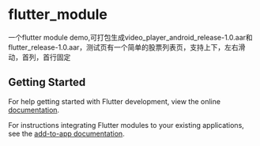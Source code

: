 # flutter_module

一个flutter module demo,可打包生成video_player_android_release-1.0.aar和flutter_release-1.0.aar，测试页有一个简单的股票列表页，支持上下，左右滑动，首列，首行固定

## Getting Started

For help getting started with Flutter development, view the online
[documentation](https://flutter.dev/).

For instructions integrating Flutter modules to your existing applications,
see the [add-to-app documentation](https://flutter.dev/docs/development/add-to-app).
